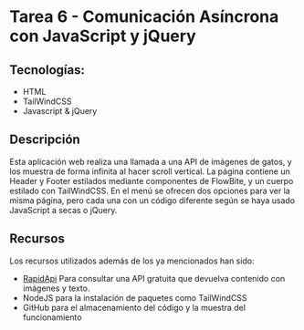 # Tarea 6 - Comunicación Asíncrona con JavaScript y jQuery

 
## Tecnologías:
- HTML
- TailWindCSS
- Javascript & jQuery

## Descripción
Esta aplicación web realiza una llamada a una API de imágenes de gatos, y los muestra de forma infinita al hacer scroll vertical.
La página contiene un Header y Footer estilados mediante componentes de FlowBite, y un cuerpo estilado con TailWindCSS.
En el menú se ofrecen dos opciones para ver la misma página, pero cada una con un código diferente según se haya usado JavaScript a secas o jQuery.

## Recursos
Los recursos utilizados además de los ya mencionados han sido:
- [RapidApi](https://rapidapi.com/hub) Para consultar una API gratuita que devuelva contenido con imágenes y texto.
- NodeJS para la instalación de paquetes como TailWindCSS
- GitHub para el almacenamiento del código y la muestra del funcionamiento
